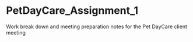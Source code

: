 # PetDayCare_Assignment_1
Work break down and meeting preparation notes for the Pet DayCare client meeting 
